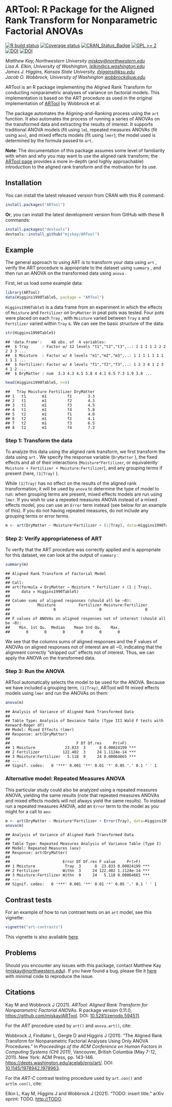 
# ARTool: R Package for the Aligned Rank Transform for Nonparametric Factorial ANOVAs

[![R build
status](https://github.com/mjskay/ARTool/workflows/R-CMD-check/badge.svg)](https://github.com/mjskay/ARTool/actions)
[![Coverage
status](https://codecov.io/gh/mjskay/ARTool/branch/master/graph/badge.svg)](https://codecov.io/github/mjskay/ARTool?branch=master)
[![CRAN\_Status\_Badge](https://www.r-pkg.org/badges/version/ARTool)](https://CRAN.R-project.org/package=ARTool)
[![GPL &gt;=
2](https://img.shields.io/badge/GPL-%E2%89%A52-brightgreen.svg)](https://cran.r-project.org/web/licenses/GPL-3)
[![DOI](https://zenodo.org/badge/19809/mjskay/ARTool.svg)](https://zenodo.org/badge/latestdoi/19809/mjskay/ARTool)
[![DOI](https://img.shields.io/badge/DOI-10.1145%2F1978942.1978963-blue.svg)](https://dx.doi.org/10.1145/1978942.1978963)

*Matthew Kay, Northwestern University <mjskay@northwestern.edu>*<br>
*Lisa A. Elkin, University of Washington,
<lelkin@cs.washington.edu>*<br> *James J. Higgins, Kansas State
University, <jhiggins@ksu.edu>*<br> *Jacob O. Wobbrock, University of
Washington <wobbrock@uw.edu>*

ARTool is an R package implementing the Aligned Rank Transform for
conducting nonparametric analyses of variance on factorial models. This
implementation is based on the ART procedure as used in the original
implementation of
[ARTool](https://depts.washington.edu/acelab/proj/art/) by Wobbrock et
al.

The package automates the Aligning-and-Ranking process using the `art`
function. It also automates the process of running a series of ANOVAs on
the transformed data and extracting the results of interest. It supports
traditional ANOVA models (fit using `lm`), repeated measures ANOVAs (fit
using `aov`), and mixed effects models (fit using `lmer`); the model
used is determined by the formula passed to `art`.

**Note**: The documentation of this package assumes some level of
familiarity with when and why you may want to use the aligned rank
transform; the [ARTool
page](https://depts.washington.edu/acelab/proj/art/) provides a more
in-depth (and highly approachable) introduction to the aligned rank
transform and the motivation for its use.

## Installation

You can install the latest released version from CRAN with this R
command:

``` r
install.packages("ARTool")
```

**Or**, you can install the latest development version from GitHub with
these R commands:

``` r
install.packages("devtools")
devtools::install_github("mjskay/ARTool")
```

## Example

The general approach to using ART is to transform your data using `art`
, verify the ART procedure is appropriate to the dataset using `summary`
, and then run an ANOVA on the transformed data using `anova` .

First, let us load some example data:

``` r
library(ARTool)
data(Higgins1990Table5, package = "ARTool")
```

`Higgins1990Table5` is a data frame from an experiment in which the
effects of `Moisture` and `Fertilizer` on `DryMatter` in peat pots was
tested. Four pots were placed on each `Tray` , with `Moisture` varied
between `Tray` s and `Fertilizer` varied within `Tray` s. We can see the
basic structure of the data:

``` r
str(Higgins1990Table5)
```

    ## 'data.frame':    48 obs. of  4 variables:
    ##  $ Tray      : Factor w/ 12 levels "t1","t2","t3",..: 1 1 1 1 2 2 2 2 3 3 ...
    ##  $ Moisture  : Factor w/ 4 levels "m1","m2","m3",..: 1 1 1 1 1 1 1 1 1 1 ...
    ##  $ Fertilizer: Factor w/ 4 levels "f1","f2","f3",..: 1 2 3 4 1 2 3 4 1 2 ...
    ##  $ DryMatter : num  3.3 4.3 4.5 5.8 4 4.1 6.5 7.3 1.9 3.8 ...

``` r
head(Higgins1990Table5, n=8)
```

    ##   Tray Moisture Fertilizer DryMatter
    ## 1   t1       m1         f1       3.3
    ## 2   t1       m1         f2       4.3
    ## 3   t1       m1         f3       4.5
    ## 4   t1       m1         f4       5.8
    ## 5   t2       m1         f1       4.0
    ## 6   t2       m1         f2       4.1
    ## 7   t2       m1         f3       6.5
    ## 8   t2       m1         f4       7.3

### Step 1: Transform the data

To analyze this data using the aligned rank transform, we first
transform the data using `art` . We specify the response variable
(`DryMatter` ), the fixed effects and all of their interactions
(`Moisture*Fertilizer`, or equivalently
`Moisture + Fertilizer + Moisture:Fertilizer`), and any grouping terms
if present (here, `(1|Tray)` ).

While `(1|Tray)` has no effect on the results of the aligned rank
transformation, it will be used by `anova` to determine the type of
model to run: when grouping terms are present, mixed effects models are
run using `lmer`. If you wish to use a repeated measures ANOVA instead
of a mixed effects model, you can use an `Error` term instead (see below
for an example of this). If you do not having repeated measures, do not
include any grouping terms or error terms.

``` r
m <- art(DryMatter ~ Moisture*Fertilizer + (1|Tray), data=Higgins1990Table5)
```

### Step 2: Verify appropriateness of ART

To verify that the ART procedure was correctly applied and is
appropriate for this dataset, we can look at the output of `summary` :

``` r
summary(m)
```

    ## Aligned Rank Transform of Factorial Model
    ## 
    ## Call:
    ## art(formula = DryMatter ~ Moisture * Fertilizer + (1 | Tray), 
    ##     data = Higgins1990Table5)
    ## 
    ## Column sums of aligned responses (should all be ~0):
    ##            Moisture          Fertilizer Moisture:Fertilizer 
    ##                   0                   0                   0 
    ## 
    ## F values of ANOVAs on aligned responses not of interest (should all be ~0):
    ##    Min. 1st Qu.  Median    Mean 3rd Qu.    Max. 
    ##       0       0       0       0       0       0

We see that the columns sums of aligned responses and the F values of
ANOVAs on aligned responses not of interest are all \~0, indicating that
the alignment correctly “stripped out” effects not of interest. Thus, we
can apply the ANOVA on the transformed data.

### Step 3: Run the ANOVA

ARTool automatically selects the model to be used for the ANOVA. Because
we have included a grouping term, `(1|Tray)`, ARTool will fit mixed
effects models using `lmer` and run the ANOVAs on them:

``` r
anova(m)
```

    ## Analysis of Variance of Aligned Rank Transformed Data
    ## 
    ## Table Type: Analysis of Deviance Table (Type III Wald F tests with Kenward-Roger df) 
    ## Model: Mixed Effects (lmer)
    ## Response: art(DryMatter)
    ## 
    ##                             F Df Df.res     Pr(>F)    
    ## 1 Moisture             23.833  3      8 0.00024199 ***
    ## 2 Fertilizer          122.402  3     24 1.1124e-14 ***
    ## 3 Moisture:Fertilizer   5.118  9     24 0.00064665 ***
    ## ---
    ## Signif. codes:   0 '***' 0.001 '**' 0.01 '*' 0.05 '.' 0.1 ' ' 1

### Alternative model: Repeated Measures ANOVA

This particular study could also be analyzed using a repeated measures
ANOVA, yielding the same results (note that repeated measures ANOVAs and
mixed effects models will not always yield the same results). To instead
run a repeated measures ANOVA, add an `Error` term to the model as you
might for a call to `aov`:

``` r
m <- art(DryMatter ~ Moisture*Fertilizer + Error(Tray), data=Higgins1990Table5)
anova(m)
```

    ## Analysis of Variance of Aligned Rank Transformed Data
    ## 
    ## Table Type: Repeated Measures Analysis of Variance Table (Type I) 
    ## Model: Repeated Measures (aov)
    ## Response: art(DryMatter)
    ## 
    ##                       Error Df Df.res F value     Pr(>F)    
    ## 1 Moisture             Tray  3      8  23.833 0.00024199 ***
    ## 2 Fertilizer          Withn  3     24 122.402 1.1124e-14 ***
    ## 3 Moisture:Fertilizer Withn  9     24   5.118 0.00064665 ***
    ## ---
    ## Signif. codes:   0 '***' 0.001 '**' 0.01 '*' 0.05 '.' 0.1 ' ' 1

## Contrast tests

For an example of how to run contrast tests on an `art` model, see this
vignette:

``` r
vignette("art-contrasts")
```

This vignette is also available
[here](https://cran.r-project.org/package=ARTool/vignettes/art-contrasts.html).

## Problems

Should you encounter any issues with this package, contact Matthew Kay
(<mjskay@northwestern.edu>). If you have found a bug, please file it
[here](https://github.com/mjskay/ARTool/issues/new) with minimal code to
reproduce the issue.

## Citations

Kay M and Wobbrock J (2021). *ARTool: Aligned Rank Transform for
Nonparametric Factorial ANOVAs*. R package version 0.11.0,
<https://github.com/mjskay/ARTool>. DOI:
[10.5281/zenodo.594511](https://dx.doi.org/10.5281/zenodo.594511).

For the *ART* procedure used by `art()` and `anova.art()`, cite:

Wobbrock J, Findlater L, Gergle D and Higgins J (2011). “The Aligned
Rank Transform for Nonparametric Factorial Analyses Using Only ANOVA
Procedures.” In *Proceedings of the ACM Conference on Human Factors in
Computing Systems (CHI 2011)*, Vancouver, British Columbia (May 7-12,
2011). New York: ACM Press, pp. 143-146.
<https://depts.washington.edu/acelab/proj/art/>. DOI:
[10.1145/1978942.1978963](https://dx.doi.org/10.1145/1978942.1978963).

For the *ART-C* contrast testing procedure used by `art.con()` and
`artlm.con()`, cite:

Elkin L, Kay M, Higgins J and Wobbrock J (2021). “TODO: insert title.”
arXiv eprint: TODO. <http://TODO>.
